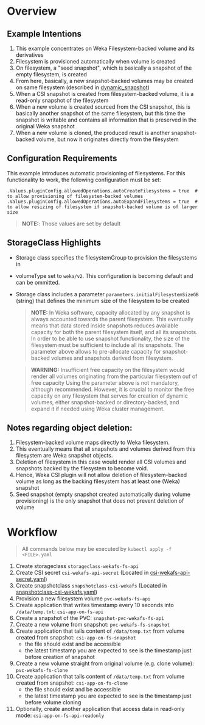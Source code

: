 # Overview
## Example Intentions
1. This example concentrates on Weka Filesystem-backed volume and its derivatives
2. Filesystem is provisioned automatically when volume is created
3. On filesystem, a "seed snapshot", which is basically a snapshot of the empty filesystem, is created
4. From here, basically, a new snapshot-backed volumes may be created on same filesystem (described in [dynamic_snapshot](../dynamic_snapshot))
5. When a CSI snapshot is created from filesystem-backed volume, it is a read-only snapshot of the filesystem
6. When a new volume is created sourced from the CSI snapshot, this is basically another snapshot of the same filesystem, 
   but this time the snapshot is writable and contains all information that is preserved in the original Weka snapshot
7. When a new volume is cloned, the produced result is another snapshot-backed volume, but now it originates directly
   from the filesystem


## Configuration Requirements
This example introduces automatic provisioning of filesystems. For this functionality to work, the following configuration must be set:
```
.Values.pluginConfig.allowedOperations.autoCreateFilesystems = true  # to allow provisioning of filesystem-backed volumes
.Values.pluginConfig.allowedOperations.autoExpandFilesystems = true  # to allow resizing of filesystem if snapshot-backed volume is of larger size
```
> **NOTE:**: Those values are set by default

## StorageClass Highlights
- Storage class specifies the filesystemGroup to provision the filesystems in
- volumeType set to `weka/v2`. This configuration is becoming default and can be ommitted.
- Storage class includes a parameter `parameters.initialFilesystemSizeGB` (string) that defines the minimum size of the filesystem to be created
  > **NOTE:** In Weka software, capacity allocated by any snapshot is always accounted towards the parent filesystem. 
  > This eventually means that data stored inside snapshots reduces available capacity for both the parent filesystem itself, and all its snapshots. 
  > In order to be able to use snapshot functionality, the size of the filesystem must be sufficient to include all its snapshots.
  > The parameter above allows to pre-allocate capacity for snapshot-backed volumes and snapshots derived from filesystem.
  
  > **WARNING:** Insufficient free capacity on the filesystem would render all volumes originating from the particular filesystem ouf of free capacity
  > Using the parameter above is not mandatory, although recommended. However, it is crucial to monitor the free capacity on any filesystem that serves
  > for creation of dynamic volumes, either snapshot-backed or directory-backed, and expand it if needed using Weka cluster management.  


## Notes regarding object deletion:
1. Filesystem-backed volume maps directly to Weka filesystem. 
2. This eventually means that all snapshots and volumes derived from this filesystem are Weka snapshot objects.
3. Deletion of filesystem in this case would render all CSI volumes and snapshots backed by the filesystem to become void.
4. Hence, Weka CSI plugin will not allow deletion of filesystem-backed volume as long as the backing filesystem has at least one (Weka) snapshot  
5. Seed snapshot (empty snapshot created automatically during volume provisioning) is the only snapshot that does not prevent deletion of volume

# Workflow
> All commands below may be executed by `kubectl apply -f <FILE>.yaml`
1. Create storageclass `storageclass-wekafs-fs-api`
2. Create CSI secret `csi-wekafs-api-secret`  (Located in [csi-wekafs-api-secret.yaml](csi-wekafs-api-secret.yaml)) 
3. Create snapshotclass `snapshotclass-csi-wekafs` (Located in [snapshotclass-csi-wekafs.yaml](snapshotclass-csi-wekafs.yaml))
4. Provision a new filesystem volume `pvc-wekafs-fs-api`
5. Create application that writes timestamp every 10 seconds into `/data/temp.txt`: `csi-app-on-fs-api`
6. Create a snapshot of the PVC: `snapshot-pvc-wekafs-fs-api`
7. Create a new volume from snapshot: `pvc-wekafs-fs-snapshot`
8. Create application that tails content of `/data/temp.txt` from volume created from snapshot: `csi-app-on-fs-snapshot`
   - the file should exist and be accessible
   - the latest timestamp you are expected to see is the timestamp just before creation of snapshot
9. Create a new volume straight from original volume (e.g. clone volume): `pvc-wekafs-fs-clone`
10. Create application that tails content of `/data/temp.txt` from volume created from snapshot: `csi-app-on-fs-clone`
    - the file should exist and be accessible
    - the latest timestamp you are expected to see is the timestamp just before volume cloning
11. Optionally, create another application that access data in read-only mode: `csi-app-on-fs-api-readonly`